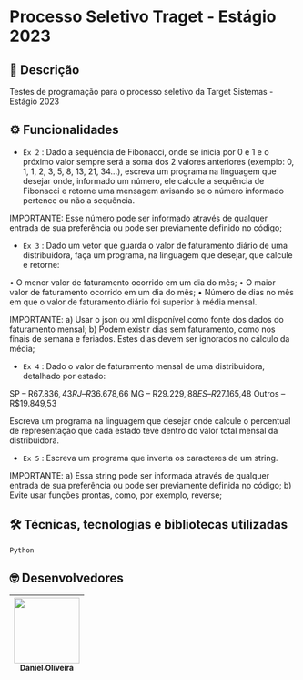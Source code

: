 # **Processo Seletivo Traget - Estágio 2023**

## 📝 **Descrição**

Testes de programação para o processo seletivo da Target Sistemas - Estágio 2023

## ⚙ **Funcionalidades**

- `Ex 2` : Dado a sequência de Fibonacci, onde se inicia por 0 e 1 e o próximo valor sempre será a soma dos 2 valores anteriores (exemplo: 0, 1, 1, 2, 3, 5, 8, 13, 21, 34...), escreva um programa na linguagem que desejar onde, informado um número, ele calcule a sequência de Fibonacci e retorne uma mensagem avisando se o número informado pertence ou não a sequência.
  
IMPORTANTE:
Esse número pode ser informado através de qualquer entrada de sua preferência ou pode ser previamente definido no código;

- `Ex 3` : Dado um vetor que guarda o valor de faturamento diário de uma distribuidora, faça um programa, na linguagem que desejar, que calcule e retorne:

• O menor valor de faturamento ocorrido em um dia do mês;
• O maior valor de faturamento ocorrido em um dia do mês;
• Número de dias no mês em que o valor de faturamento diário foi superior à média mensal.

IMPORTANTE:
a) Usar o json ou xml disponível como fonte dos dados do faturamento mensal;
b) Podem existir dias sem faturamento, como nos finais de semana e feriados. Estes dias devem ser ignorados no cálculo da média;

- `Ex 4` : Dado o valor de faturamento mensal de uma distribuidora, detalhado por estado:

SP – R$67.836,43
RJ – R$36.678,66
MG – R$29.229,88
ES – R$27.165,48
Outros – R$19.849,53

Escreva um programa na linguagem que desejar onde calcule o percentual de representação que cada estado teve dentro do valor total mensal da distribuidora.

- `Ex 5` : Escreva um programa que inverta os caracteres de um string.

IMPORTANTE:
a) Essa string pode ser informada através de qualquer entrada de sua preferência ou pode ser previamente definida no código;
b) Evite usar funções prontas, como, por exemplo, reverse;

## 🛠 **Técnicas, tecnologias e bibliotecas utilizadas**

`Python`


## 🤓 **Desenvolvedores**

| [<img src="https://github.com/danoliveiradev/readme/blob/118faf3a730ac93d415f9afaa5c2e5407e1e3e36/Eu.jpeg" width=115><br><sub>Daniel Oliveira</sub>](https://github.com/danoliveiradev) |
| :---: |

